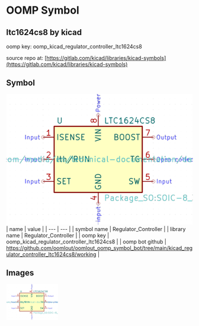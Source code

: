 # OOMP Symbol  
## ltc1624cs8  by kicad  
  
oomp key: oomp_kicad_regulator_controller_ltc1624cs8  
  
source repo at: [https://gitlab.com/kicad/libraries/kicad-symbols](https://gitlab.com/kicad/libraries/kicad-symbols)  
## Symbol  
  
[![working.png](working_600.png)](working.png)  
| name | value | 
| --- | --- | 
| symbol name | Regulator_Controller | 
| library name | Regulator_Controller | 
| oomp key | oomp_kicad_regulator_controller_ltc1624cs8 | 
| oomp bot github | https://github.com/oomlout/oomlout_oomp_symbol_bot/tree/main/kicad_regulator_controller_ltc1624cs8/working | 
## Images  
  
[![working.png](working_140.png)](working.png)  
